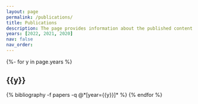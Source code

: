 ```yaml
---
layout: page
permalink: /publications/
title: Publications
description: The page provides information about the published content of the research. It includes a list of all published articles in several journals or conferences organized by date or category. Each entry in the list contains the title of the article or post, the name of the author, and the publication date. In addition, the page may retain a summary of each article or position and associations to the full text. Please note that I have another article,  <a href='https://www.inderscience.com/info/ingeneral/forthcoming.php?jcode=ijict#111512'>A Huffman Based Short Message Service (SMS) Compression Technique Using Adjacent Distance Array</a>, that has been accepted and is yet to be published in <a href='https://www.inderscience.com/jhome.php?jcode=ijict'>International Journal of Information and Communication Technology</a>, a Scopus-indexed journal of <a href='https://www.inderscience.com/index.php'>Inderscience</a>.
years: [2022, 2021, 2020]
nav: false
nav_order: 
---
```

<!-- _pages/publications.md -->
<div class="publications">

{%- for y in page.years %}
  <h2 class="year">{{y}}</h2>
  {% bibliography -f papers -q @*[year={{y}}]* %}
{% endfor %}

</div>
